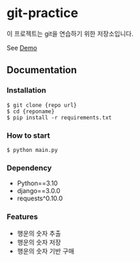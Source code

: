 # git-practice

이 프로젝트는 git을 연습하기 위한 저장소입니다.

See [Demo](https://www.google.com/)

## Documentation

### Installation

```shell
$ git clone {repo url}
$ cd {reponame}
$ pip install -r requirements.txt
```

### How to start

```shell
$ python main.py
```

### Dependency

- Python==3.10
- django==3.0.0
- requests^0.10.0

### Features

- 행운의 숫자 추출
- 행운의 숫자 저장
- 행운의 숫자 기반 구매




